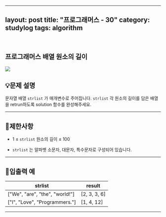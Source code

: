 ﻿
---
layout: post
title: "프로그래머스 - 30"
category: studylog
tags: algorithm
---

<br>

## 프로그래머스 배열 원소의 길이


![](https://velog.velcdn.com/images/dlsdud9098/post/e1464da6-734f-4172-a5d3-8df73b71a328/image.png)
## 💡문제 설명
문자열 배열 ```strlist```
가 매개변수로 주어집니다. ```strlist```
 각 원소의 길이를 담은 배열을 retrun하도록 solution 함수를 완성해주세요.


---




## 🚫제한사항


* 1 ≤ ```strlist```
 원소의 길이 ≤ 100




* ```strlist```
는 알파벳 소문자, 대문자, 특수문자로 구성되어 있습니다.




---




## 🔢입출력 예




<table><thead><tr><th>strlist</th><th>result</th></tr></thead><tbody><tr><td>["We", "are", "the", "world!"]</td><td>[2, 3, 3, 6]</td></tr><tr><td>["I", "Love", "Programmers."]</td><td>[1, 4, 12]</td></tr></tbody>
</table>


---




